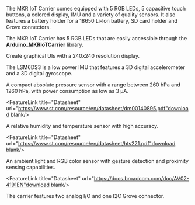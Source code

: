 <FeatureDescription>

The MKR IoT Carrier comes equipped with 5 RGB LEDs, 5 capacitive touch buttons, a colored display, IMU and a variety of quality sensors. It also features a battery holder for a 18650 Li-Ion battery, SD card holder and Grove connectors.

</FeatureDescription>

<FeatureList>

<Feature title="RGB LEDs" image="led">

The MKR IoT Carrier has 5 RGB LEDs that are easily accessible through the **Arduino_MKRIoTCarrier** library.

</Feature>

<Feature title="Rounded 1.3” TFT Display" image="configurability">

Create graphical UIs with a 240x240 resolution display.

</Feature>


<Feature title="LSM6DS3" image="imu">

The LSM6DS3 is a low power IMU that features a 3D digital accelerometer and a 3D digital gyroscope. 

<FeatureLink title="Datasheet" url="https://content.arduino.cc/assets/st_imu_lsm6ds3_datasheet.pdf" download blank/>
</Feature>

<Feature title="LPS22HB" image="pressure-sensor">
A compact absolute pressure sensor with a range between 260 hPa and 1260 hPa, with power consumption as low as 3 μA.

<FeatureLink title="Datasheet" url="https://www.st.com/resource/en/datasheet/dm00140895.pdf"download blank/>
</Feature>

<Feature title="HTS221" image="temperature-sensor">
A relative humidity and temperature sensor with high accuracy.

<FeatureLink title="Datasheet" url="https://www.st.com/resource/en/datasheet/hts221.pdf"download blank/>
</Feature>

<Feature title="APDS-9960" image="color-sensor">

An ambient light and RGB color sensor with gesture detection and proximity sensing capabilities. 

<FeatureLink title="Datasheet" url="https://docs.broadcom.com/doc/AV02-4191EN"download blank/>
</Feature>

<Feature title="3x Grove connectors" image="connection">

The carrier features two analog I/O and one I2C Grove connector. 

</Feature>


</FeatureList>
